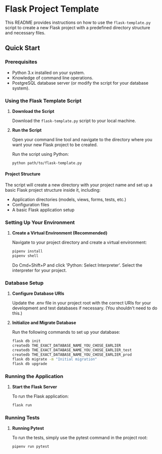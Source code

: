 # Flask Project Template

This README provides instructions on how to use the `flask-template.py` script to create a new Flask project with a predefined directory structure and necessary files.

## Quick Start

### Prerequisites

- Python 3.x installed on your system.
- Knowledge of command line operations.
- PostgreSQL database server (or modify the script for your database system).

### Using the Flask Template Script

1. **Download the Script**

    Download the `flask-template.py` script to your local machine.

2. **Run the Script**

    Open your command line tool and navigate to the directory where you want your new Flask project to be created.

    Run the script using Python:

    ```bash
    python path/to/flask-template.py

#### Project Structure

The script will create a new directory with your project name and set up a basic Flask project structure inside it, including:

- Application directories (models, views, forms, tests, etc.)
- Configuration files
- A basic Flask application setup

### Setting Up Your Environment

1. **Create a Virtual Environment (Recommended)**

    Navigate to your project directory and create a virtual environment:

    ```bash
    pipenv install
    pipenv shell
    ```
    Do Cmd+Shift+P and click 'Python: Select Interpreter'. Select the interpreter for your project.

### Database Setup

1. **Configure Database URIs**

    Update the .env file in your project root with the correct URIs for your development and test databases if necessary. (You shouldn't need to do this.)

2. **Initialize and Migrate Database**

    Run the following commands to set up your database:

    ```bash
    flask db init
    createdb THE_EXACT_DATABASE_NAME_YOU_CHOSE_EARLIER
    createdb THE_EXACT_DATABASE_NAME_YOU_CHOSE_EARLIER_test
    createdb THE_EXACT_DATABASE_NAME_YOU_CHOSE_EARLIER_prod
    flask db migrate -m "Initial migration"
    flask db upgrade

### Running the Application

1. **Start the Flask Server**

    To run the Flask application:

    ```bash
    flask run

### Running Tests

1. **Running Pytest**

    To run the tests, simply use the pytest command in the project root:

    ```bash
    pipenv run pytest
